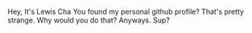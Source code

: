 Hey, It's Lewis Cha
You found my personal github profile? That's pretty strange. Why would you do that?
Anyways. Sup?
